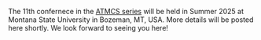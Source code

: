 The 11th confernece in the [ATMCS series](https://atmcs.appliedtopology.org/)
will be held in Summer 2025 at Montana State University in Bozeman, MT, USA. More details will be posted here shortly.  We look forward
to seeing you here!
